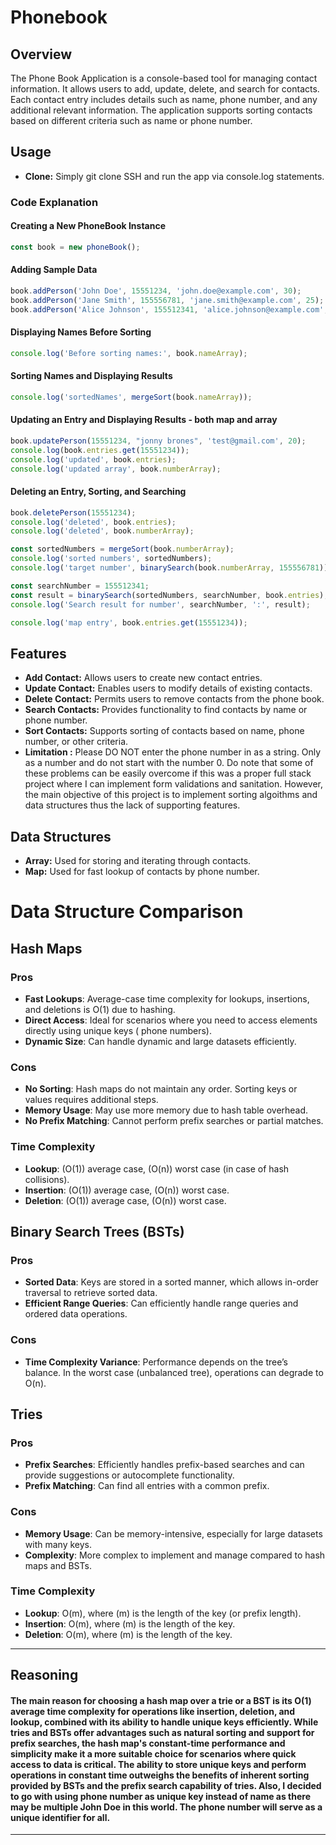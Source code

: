 # Phonebook

## Overview

The Phone Book Application is a console-based tool for managing contact information. It allows users to add, update, delete, and search for contacts. Each contact entry includes details such as name, phone number, and any additional relevant information. The application supports sorting contacts based on different criteria such as name or phone number.

## Usage
- **Clone:** Simply git clone SSH and run the app via console.log statements. 

### Code Explanation

#### Creating a New PhoneBook Instance

```javascript
const book = new phoneBook();
```
#### Adding Sample Data

```javascript
book.addPerson('John Doe', 15551234, 'john.doe@example.com', 30);
book.addPerson('Jane Smith', 155556781, 'jane.smith@example.com', 25);
book.addPerson('Alice Johnson', 155512341, 'alice.johnson@example.com', 20);
```
#### Displaying Names Before Sorting

```javascript
console.log('Before sorting names:', book.nameArray);
```
#### Sorting Names and Displaying Results

```javascript
console.log('sortedNames', mergeSort(book.nameArray));
```
#### Updating an Entry and Displaying Results - both map and array

```javascript
book.updatePerson(15551234, "jonny brones", 'test@gmail.com', 20);
console.log(book.entries.get(15551234));
console.log('updated', book.entries);
console.log('updated array', book.numberArray);
```
#### Deleting an Entry, Sorting, and Searching

```javascript
book.deletePerson(15551234);
console.log('deleted', book.entries);
console.log('deleted', book.numberArray);

const sortedNumbers = mergeSort(book.numberArray);
console.log('sorted numbers', sortedNumbers);
console.log('target number', binarySearch(book.numberArray, 155556781));

const searchNumber = 155512341;
const result = binarySearch(sortedNumbers, searchNumber, book.entries);
console.log('Search result for number', searchNumber, ':', result);

console.log('map entry', book.entries.get(15551234));
```

## Features

- **Add Contact:** Allows users to create new contact entries.
- **Update Contact:** Enables users to modify details of existing contacts.
- **Delete Contact:** Permits users to remove contacts from the phone book.
- **Search Contacts:** Provides functionality to find contacts by name or phone number.
- **Sort Contacts:** Supports sorting of contacts based on name, phone number, or other criteria.
- **Limitation :** Please DO NOT enter the phone number in as a string. Only as a number and do not start with the number 0. Do note that some of these problems can be easily overcome if this was a proper full stack project where I can implement form validations and sanitation. However, the main objective of this project is to implement sorting algoithms and data structures thus the lack of supporting features. 

## Data Structures
  - **Array:** Used for storing and iterating through contacts.
  - **Map:** Used for fast lookup of contacts by phone number.

# Data Structure Comparison

## Hash Maps

### Pros
- **Fast Lookups**: Average-case time complexity for lookups, insertions, and deletions is O(1) due to hashing.
- **Direct Access**: Ideal for scenarios where you need to access elements directly using unique keys ( phone numbers).
- **Dynamic Size**: Can handle dynamic and large datasets efficiently.

### Cons
- **No Sorting**: Hash maps do not maintain any order. Sorting keys or values requires additional steps.
- **Memory Usage**: May use more memory due to hash table overhead.
- **No Prefix Matching**: Cannot perform prefix searches or partial matches.

### Time Complexity
- **Lookup**: \(O(1)\) average case, \(O(n)\) worst case (in case of hash collisions).
- **Insertion**: \(O(1)\) average case, \(O(n)\) worst case.
- **Deletion**: \(O(1)\) average case, \(O(n)\) worst case.

## Binary Search Trees (BSTs)

### Pros
- **Sorted Data**: Keys are stored in a sorted manner, which allows in-order traversal to retrieve sorted data.
- **Efficient Range Queries**: Can efficiently handle range queries and ordered data operations.

### Cons
- **Time Complexity Variance**: Performance depends on the tree’s balance. In the worst case (unbalanced tree), operations can degrade to O(n).

## Tries

### Pros
- **Prefix Searches**: Efficiently handles prefix-based searches and can provide suggestions or autocomplete functionality.
- **Prefix Matching**: Can find all entries with a common prefix.

### Cons
- **Memory Usage**: Can be memory-intensive, especially for large datasets with many keys.
- **Complexity**: More complex to implement and manage compared to hash maps and BSTs.

### Time Complexity
- **Lookup**: O(m), where (m) is the length of the key (or prefix length).
- **Insertion**: O(m), where (m) is the length of the key.
- **Deletion**: O(m), where (m) is the length of the key.
---
## Reasoning
 #### The main reason for choosing a hash map over a trie or a BST is its O(1) average time complexity for operations like insertion, deletion, and lookup, combined with its ability to handle unique keys efficiently. While tries and BSTs offer advantages such as natural sorting and support for prefix searches, the hash map's constant-time performance and simplicity make it a more suitable choice for scenarios where quick access to data is critical. The ability to store unique keys and perform operations in constant time outweighs the benefits of inherent sorting provided by BSTs and the prefix search capability of tries. Also, I decided to go with using phone number as unique key instead of name as there may be multiple John Doe in this world. The phone number will serve as a unique identifier for all. 
 ---








